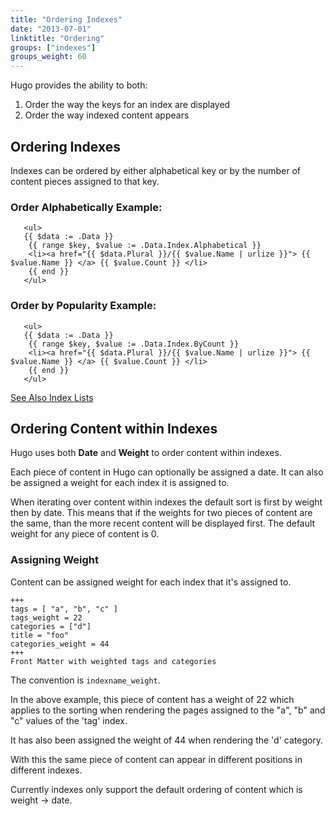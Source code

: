 ```yaml
---
title: "Ordering Indexes"
date: "2013-07-01"
linktitle: "Ordering"
groups: ["indexes"]
groups_weight: 60
---
```


Hugo provides the ability to both:

 1. Order the way the keys for an index are displayed
 2. Order the way indexed content appears


## Ordering Indexes
Indexes can be ordered by either alphabetical key or by the number of content pieces assigned to that key.

### Order Alphabetically Example:

       <ul>
       {{ $data := .Data }}
        {{ range $key, $value := .Data.Index.Alphabetical }}
        <li><a href="{{ $data.Plural }}/{{ $value.Name | urlize }}"> {{ $value.Name }} </a> {{ $value.Count }} </li>
        {{ end }}
       </ul>

### Order by Popularity Example:

       <ul>
       {{ $data := .Data }}
        {{ range $key, $value := .Data.Index.ByCount }}
        <li><a href="{{ $data.Plural }}/{{ $value.Name | urlize }}"> {{ $value.Name }} </a> {{ $value.Count }} </li>
        {{ end }}
       </ul>


[See Also Index Lists](/indexes/lists/)

## Ordering Content within Indexes

Hugo uses both **Date** and **Weight** to order content within indexes.

Each piece of content in Hugo can optionally be assigned a date.
It can also be assigned a weight for each index it is assigned to.

When iterating over content within indexes the default sort is first by weight then by date. This means that if the weights for two pieces of content are the same, than the more recent content will be displayed first. The default weight for any piece of content is 0.

### Assigning Weight

Content can be assigned weight for each index that it's assigned to.

    +++
    tags = [ "a", "b", "c" ]
    tags_weight = 22
    categories = ["d"]
    title = "foo"
    categories_weight = 44
    +++
    Front Matter with weighted tags and categories


The convention is `indexname_weight`.

In the above example, this piece of content has a weight of 22 which applies to the sorting when rendering the pages assigned to the "a", "b" and "c" values of the 'tag' index.

It has also been assigned the weight of 44 when rendering the 'd' category.

With this the same piece of content can appear in different positions in different indexes.

Currently indexes only support the default ordering of content which is weight -> date.
